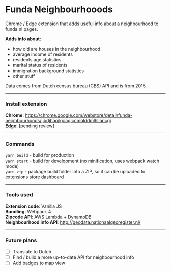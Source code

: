 # Funda Neighbourhooods

Chrome / Edge extension that adds useful info about a neighbourhood to funda.nl pages.

**Adds info about**:

- how old are houses in the neighbourhood
- average income of residents
- residents age statistics
- marital status of residents
- immigration background statistics
- other stuff

Data comes from Dutch census bureau (CBS) API and is from 2015.

---

### Install extension

**Chrome**: https://chrome.google.com/webstore/detail/funda-neighbourhoods/jibdjhaojkpiagiccmolddmlhllancgj  
**Edge**: [pending review]

---

### Commands

`yarn build` - build for production  
`yarn start` - build for development (no minification, uses webpack watch mode)  
`yarn zip` - package build folder into a ZIP, so it can be uploaded to extensions store dashboard

---

### Tools used

**Extension code**: Vanilla JS  
**Bundling**: Webpack 4  
**Zipcode API**: AWS Lambda + DynamoDB  
**Neighbourhood info API**: http://geodata.nationaalgeoregister.nl/

---

### Future plans

- [ ] Translate to Dutch
- [ ] Find / build a more up-to-date API for neighbourhood info
- [ ] Add badges to map view
